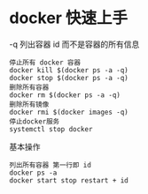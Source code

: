 # docker 快速上手
-q 列出容器 id 而不是容器的所有信息
```
停止所有 docker 容器
docker kill $(docker ps -a -q)
docker stop $(docker ps -a -q)
删除所有容器
docker rm $(docker ps -a -q)
删除所有镜像
docker rmi $(docker images -q)
停止docker服务
systemctl stop docker
```
基本操作
```
列出所有容器 第一行即 id
docker ps -a
docker start stop restart + id
```
